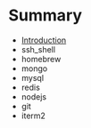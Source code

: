 # Summary

* [Introduction](README.md)
* ssh\_shell
* homebrew
* mongo
* mysql
* redis
* nodejs
* git
* iterm2

